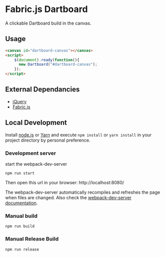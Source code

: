 # Fabric.js Dartboard

A clickable Dartboard build in the canvas.

## Usage

``` html
<canvas id="dartboard-canvas"></canvas>
<script>
    $(document).ready(function(){
      new Dartboard("#dartboard-canvas");
    });
</script>
```

## External Dependancies

* [jQuery](http://jquery.com/)
* [Fabric.js](http://fabricjs.com/)

## Local Development

Install [node.js](https://nodejs.org) or [Yarn](https://yarnpkg.com/) and execute `npm install` or `yarn install` in your project directory by personal preference.

### Development server

start the webpack-dev-server

``` text
npm run start
```

Then open this url in your browser: http://localhost:8080/

The webpack-dev-server automatically recompiles and refreshes the page when files are changed.
Also check the [webpack-dev-server documentation](http://webpack.github.io/docs/webpack-dev-server.html).

### Manual build

```
npm run build
```

### Manual Release Build

```
npm run release
```
